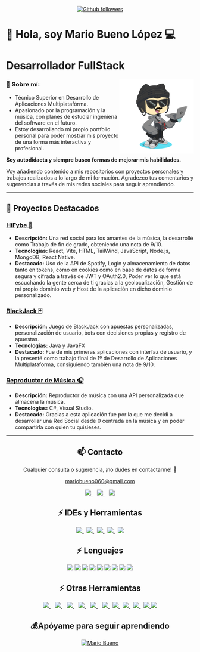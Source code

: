 <p align="center"> 
    <a href="https://github.com/Maarioo25" target="_blank">
        <img loading="lazy" src="https://img.shields.io/github/followers/Maarioo25?color=black&logo=GitHub&style=for-the-badge" alt="Github followers"/>
    </a>
</p>

# 👋 Hola, soy Mario Bueno López 💻
# Desarrollador FullStack

<img loading="lazy" height="200" src="./Mario%20Bueno.png" alt="Octogato" align="right">

### 📩 Sobre mí:

- Técnico Superior en Desarrollo de Aplicaciones Multiplatafórma.
- Apasionado por la programación y la música, con planes de estudiar ingeniería del software en el futuro.
- Estoy desarrollando mi propio portfolio personal para poder mostrar mis proyecto de una forma más interactiva y profesional.

**Soy autodidacta y siempre busco formas de mejorar mis habilidades.**

Voy añadiendo contenido a mis repositorios con proyectos personales y trabajos realizados a lo largo de mi formación. Agradezco tus comentarios y sugerencias a través de mis redes sociales para seguir aprendiendo.

---

## 🚀 Proyectos Destacados

### [HiFybe 🎵](https://mariobueno.info)
- **Descripción:** Una red social para los amantes de la música, la desarrollé como Trabajo de fin de grado, obteniendo una nota de 9/10.
- **Tecnologías:** React, Vite, HTML, TailWind, JavaScript, Node.js, MongoDB, React Native.
- **Destacado:** Uso de la API de Spotify, Login y almacenamiento de datos tanto en tokens, como en cookies como en base de datos de forma segura y cifrada a través de JWT y OAuth2.0, Poder ver lo que está escuchando la gente cerca de ti gracias a la geolocalización, Gestión de mi propio dominio web y Host de la aplicación en dicho dominio personalizado.

### [BlackJack 🃏](https://github.com/Maarioo25/BlackJack)
- **Descripción:** Juego de BlackJack con apuestas personalizadas, personalización de usuario, bots con decisiones propias y registro de apuestas.
- **Tecnologías:** Java y JavaFX
- **Destacado:** Fue de mis primeras aplicaciones con interfaz de usuario, y la presenté como trabajo final de 1º de Desarrollo de Aplicaciones Multiplataforma, consiguiendo también una nota de 9/10.

### [Reproductor de Música 🎧](https://github.com/Maarioo25/ReproductorDeMusica)
- **Descripción:** Reproductor de música con una API personalizada que almacena la música.
- **Tecnologías:** C#, Visual Studio.
- **Destacado:** Gracias a esta aplicación fue por la que me decidí a desarrollar una Red Social desde 0 centrada en la música y en poder compartirla con quien tu quisieses.

---

<h2 align="center">📫 Contacto</h2>
<p align="center">
  Cualquier consulta o sugerencia, ¡no dudes en contactarme! 💬

  <p align="center">
    <a href="mailto:mariobueno060@gmail.com">mariobueno060@gmail.com</a>
  </p>
</p>
<p align="center">
    <a href="https://www.instagram.com/_mariobueno/" target="_blank">
        <img loading="lazy" src="https://upload.wikimedia.org/wikipedia/commons/thumb/5/58/Instagram-Icon.png/800px-Instagram-Icon.png" height="50">
    </a>&nbsp;&nbsp;
    <a href="https://www.linkedin.com/in/mario-bueno-l%C3%B3pez-b7b0b5375/" target="_blank">
        <img loading="lazy" src="https://upload.wikimedia.org/wikipedia/commons/thumb/c/ca/LinkedIn_logo_initials.png/768px-LinkedIn_logo_initials.png" height="50">
    </a>&nbsp;&nbsp;
    <a href="https://discordapp.com/users/Maarioo25#3802" target="_blank">
        <img loading="lazy" src="https://logodownload.org/wp-content/uploads/2017/11/discord-logo-4-1.png" height="50">
    </a>
</p>

<h2 align="center">⚡ IDEs y Herramientas</h2>
<p align="center">
<a href="https://code.visualstudio.com/" target="_blank">
    <img loading="lazy" src="https://user-images.githubusercontent.com/674621/71187801-14e60a80-2280-11ea-94c9-e56576f76baf.png" height="45">
</a>&nbsp;
<a href="https://visualstudio.microsoft.com/es/" target="_blank">
    <img loading="lazy" src="https://seeklogo.com/images/V/visual-studio-icon-2022-logo-8E86B4B761-seeklogo.com.png" height="45">
</a>&nbsp;
<a href="https://www.jetbrains.com/es-es/idea/" target="_blank">
    <img loading="lazy" src="https://resources.jetbrains.com/storage/products/intellij-idea/img/meta/intellij-idea_logo_300x300.png" height="45">
</a>&nbsp;
<a href="https://www.jetbrains.com/es-es/datagrip/" target="_blank">
    <img loading="lazy" src="https://upload.wikimedia.org/wikipedia/commons/thumb/c/c9/DataGrip.svg/1024px-DataGrip.svg.png" height="45">
</a>&nbsp;
<a href="https://www.figma.com/" target="_blank">
    <img loading="lazy" src="https://upload.wikimedia.org/wikipedia/commons/3/33/Figma-logo.svg" height="45">
</a>
</p>

<h2 align="center">⚡ Lenguajes</h2>
<p align="center">
    <img loading="lazy" src="https://cdn-icons-png.flaticon.com/512/226/226777.png" height="45">
    <img loading="lazy" src="https://upload.wikimedia.org/wikipedia/commons/7/74/Kotlin_Icon.png" height="45">
    <img loading="lazy" src="https://upload.wikimedia.org/wikipedia/commons/thumb/c/c3/Python-logo-notext.svg/1869px-Python-logo-notext.svg.png" height="45">
    <img loading="lazy" src="https://upload.wikimedia.org/wikipedia/commons/thumb/9/99/Unofficial_JavaScript_logo_2.svg/480px-Unofficial_JavaScript_logo_2.svg.png" height="45">
    <img loading="lazy" src="https://upload.wikimedia.org/wikipedia/commons/thumb/6/61/HTML5_logo_and_wordmark.svg/512px-HTML5_logo_and_wordmark.svg.png" height="45">
    <img loading="lazy" src="https://upload.wikimedia.org/wikipedia/commons/thumb/d/d5/CSS3_logo_and_wordmark.svg/1200px-CSS3_logo_and_wordmark.svg.png" height="45">
    <img loading="lazy" src="https://seeklogo.com/images/C/c-sharp-c-logo-02F17714BA-seeklogo.com.png" height="45">
    <img loading="lazy" src="https://cdn.iconscout.com/icon/free/png-256/xml-file-2330558-1950399.png" height="45">
    <img loading="lazy" src="https://res.cloudinary.com/dtbpucouh/image/upload/v1676917917/MySQL-Logo_slj0o5.png" height="45">
</p>

<h2 align="center">⚡ Otras Herramientas</h2>
<p align="center">
    <a href="https://www.microsoft.com/es-es/microsoft-365/word?activetab=tabs%3afaqheaderregion3" target="_blank">
        <img loading="lazy" src="https://upload.wikimedia.org/wikipedia/commons/thumb/f/fd/Microsoft_Office_Word_%282019%E2%80%93present%29.svg/800px-Microsoft_Office_Word_%282019%E2%80%93present%29.svg.png" 
    height="45">
    </a>&nbsp;&nbsp;
    <a href="https://www.microsoft.com/es-es/microsoft-365/excel" target="_blank">
        <img loading="lazy" src="https://upload.wikimedia.org/wikipedia/commons/thumb/3/34/Microsoft_Office_Excel_%282019%E2%80%93present%29.svg/1200px-Microsoft_Office_Excel_%282019%E2%80%93present%29.svg.png" 
    height="45">
    </a>&nbsp;&nbsp;
    <a href="https://www.adobe.com/es/products/photoshop.html" target="_blank">
        <img loading="lazy" src="https://upload.wikimedia.org/wikipedia/commons/thumb/a/af/Adobe_Photoshop_CC_icon.svg/180px-Adobe_Photoshop_CC_icon.svg.png" 
    height="45">
    </a>&nbsp;&nbsp;
    <a href="https://www.adobe.com/es/products/photoshop-lightroom.html" target="_blank">
        <img loading="lazy" src="https://upload.wikimedia.org/wikipedia/commons/thumb/b/b6/Adobe_Photoshop_Lightroom_CC_logo.svg/1200px-Adobe_Photoshop_Lightroom_CC_logo.svg.png" 
    height="45">
    </a>&nbsp;&nbsp;
    <a href="https://www.adobe.com/es/products/illustrator.html" target="_blank">
        <img loading="lazy" src="https://upload.wikimedia.org/wikipedia/commons/thumb/f/fb/Adobe_Illustrator_CC_icon.svg/1200px-Adobe_Illustrator_CC_icon.svg.png" 
    height="45">
    </a>&nbsp;&nbsp;
    <a href="https://www.gimp.org/" target="_blank">
        <img loading="lazy" src="https://upload.wikimedia.org/wikipedia/commons/thumb/4/45/The_GIMP_icon_-_gnome.svg/1200px-The_GIMP_icon_-_gnome.svg.png" 
    height="45">
    </a>&nbsp;
    <a href="https://inkscape.org/es/" target="_blank">
        <img loading="lazy" src="https://upload.wikimedia.org/wikipedia/commons/thumb/0/0d/Inkscape_Logo.svg/1200px-Inkscape_Logo.svg.png" 
    height="45">
    </a>&nbsp;
    <a href="https://unity.com/es" target="_blank">
        <img loading="lazy" src="https://cdn.worldvectorlogo.com/logos/unity-69.svg" 
    height="45">
    </a>&nbsp;
    <a href="https://obsproject.com/es" target="_blank">
        <img loading="lazy" src="https://obsproject.com/assets/images/new_icon_small-r.png" 
    height="45">
    </a>&nbsp;
    <a href="https://www.blackmagicdesign.com/es/products/davinciresolve" target="_blank">
        <img loading="lazy" src="https://upload.wikimedia.org/wikipedia/commons/thumb/9/90/DaVinci_Resolve_17_logo.svg/1200px-DaVinci_Resolve_17_logo.svg.png" 
    height="45">
    </a>
    <a href="https://www.apachefriends.org/es/index.html" target="_blank">
        <img loading="lazy" src="https://cdn.icon-icons.com/icons2/1381/PNG/512/xampp_94513.png" 
    height="45">
  </a>
</p>

<h2 align="center">💰Apóyame para seguir aprendiendo</h2>
<p align="center">
    <a href="https://www.buymeacoffee.com/MarioBueno" target="_blank"> 
      <img loading="lazy" src="https://cdn-icons-png.flaticon.com/512/2399/2399022.png" height="100" alt="Mario Bueno" />
    </a>
</p>